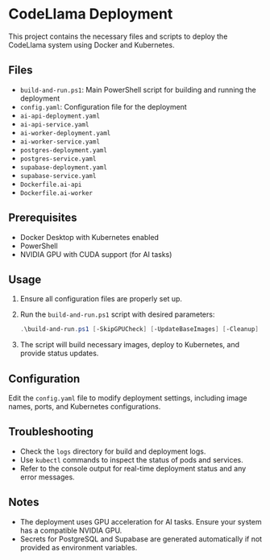 # CodeLlama Deployment

This project contains the necessary files and scripts to deploy the CodeLlama system using Docker and Kubernetes.

## Files

- `build-and-run.ps1`: Main PowerShell script for building and running the deployment
- `config.yaml`: Configuration file for the deployment
- `ai-api-deployment.yaml`
- `ai-api-service.yaml`
- `ai-worker-deployment.yaml`
- `ai-worker-service.yaml`
- `postgres-deployment.yaml`
- `postgres-service.yaml`
- `supabase-deployment.yaml`
- `supabase-service.yaml`
- `Dockerfile.ai-api`
- `Dockerfile.ai-worker`

## Prerequisites

- Docker Desktop with Kubernetes enabled
- PowerShell
- NVIDIA GPU with CUDA support (for AI tasks)

## Usage

1. Ensure all configuration files are properly set up.
2. Run the `build-and-run.ps1` script with desired parameters:

   ```powershell
   .\build-and-run.ps1 [-SkipGPUCheck] [-UpdateBaseImages] [-Cleanup] [-RebuildImages]
   ```

3. The script will build necessary images, deploy to Kubernetes, and provide status updates.

## Configuration

Edit the `config.yaml` file to modify deployment settings, including image names, ports, and Kubernetes configurations.

## Troubleshooting

- Check the `logs` directory for build and deployment logs.
- Use `kubectl` commands to inspect the status of pods and services.
- Refer to the console output for real-time deployment status and any error messages.

## Notes

- The deployment uses GPU acceleration for AI tasks. Ensure your system has a compatible NVIDIA GPU.
- Secrets for PostgreSQL and Supabase are generated automatically if not provided as environment variables.
